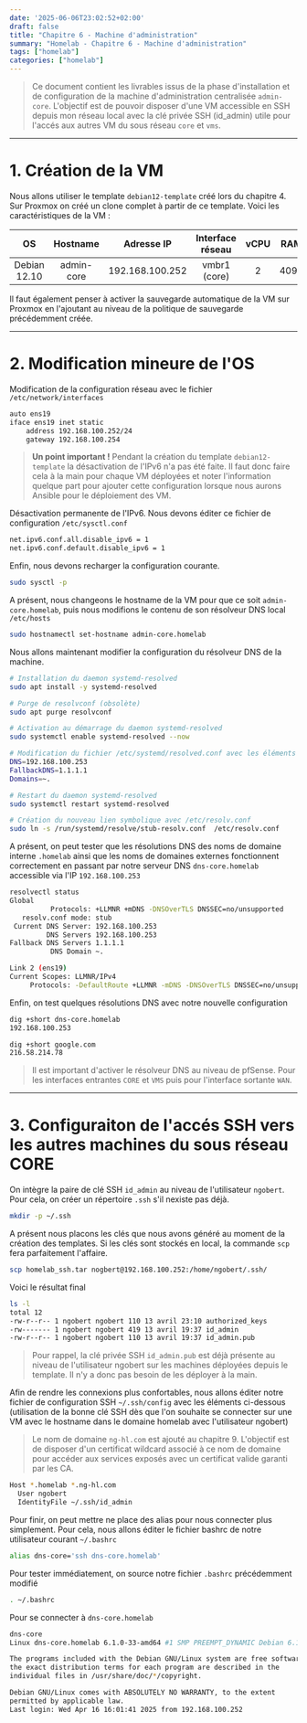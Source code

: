 ```yaml
---
date: '2025-06-06T23:02:52+02:00'
draft: false
title: "Chapitre 6 - Machine d'administration"
summary: "Homelab - Chapitre 6 - Machine d'administration"
tags: ["homelab"]
categories: ["homelab"]
---
```


> Ce document contient les livrables issus de la phase d'installation et de configuration de la machine d'administration centralisée `admin-core`. L'objectif est de pouvoir disposer d'une VM accessible en SSH depuis mon réseau local avec la clé privée SSH (id_admin) utile pour l'accés aux autres VM du sous réseau `core` et `vms`.

---

# 1. Création de la VM

Nous allons utiliser le template `debian12-template` créé lors du chapitre 4. Sur Proxmox on créé un clone complet à partir de ce template. Voici les caractéristiques de la VM :

| OS      | Hostname     | Adresse IP | Interface réseau | vCPU    | RAM   | Stockage
|:-:    |:-:    |:-:    |:-:    |:-:    |:-:    |:-:
| Debian 12.10     | admin-core      | 192.168.100.252    | vmbr1 (core)    | 2     | 4096   | 20Gio

Il faut également penser à activer la sauvegarde automatique de la VM sur Proxmox en l'ajoutant au niveau de la politique de sauvegarde précédemment créée.

---

# 2. Modification mineure de l'OS

Modification de la configuration réseau avec le fichier `/etc/network/interfaces`

```bash
auto ens19
iface ens19 inet static
    address 192.168.100.252/24
    gateway 192.168.100.254
```

> __Un point important !__ Pendant la création du template `debian12-template` la désactivation de l'IPv6 n'a pas été faite. Il faut donc faire cela à la main pour chaque VM déployées et noter l'information quelque part pour ajouter cette configuration lorsque nous aurons Ansible pour le déploiement des VM.

Désactivation permanente de l'IPv6. Nous devons éditer ce fichier de configuration `/etc/sysctl.conf`

```bash
net.ipv6.conf.all.disable_ipv6 = 1
net.ipv6.conf.default.disable_ipv6 = 1
```

Enfin, nous devons recharger la configuration courante.

```bash
sudo sysctl -p
```

A présent, nous changeons le hostname de la VM pour que ce soit `admin-core.homelab`, puis nous modifions le contenu de son résolveur DNS local `/etc/hosts`

```bash
sudo hostnamectl set-hostname admin-core.homelab
```

Nous allons maintenant modifier la configuration du résolveur DNS de la machine.

```bash
# Installation du daemon systemd-resolved
sudo apt install -y systemd-resolved

# Purge de resolvconf (obsolète)
sudo apt purge resolvconf

# Activation au démarrage du daemon systemd-resolved
sudo systemctl enable systemd-resolved --now

# Modification du fichier /etc/systemd/resolved.conf avec les éléments suivants
DNS=192.168.100.253
FallbackDNS=1.1.1.1
Domains=~.

# Restart du daemon systemd-resolved
sudo systemctl restart systemd-resolved

# Création du nouveau lien symbolique avec /etc/resolv.conf
sudo ln -s /run/systemd/resolve/stub-resolv.conf  /etc/resolv.conf
```

A présent, on peut tester que les résolutions DNS des noms de domaine interne `.homelab` ainsi que les noms de domaines externes fonctionnent correctement en passant par notre serveur DNS `dns-core.homelab` accessible via l'IP `192.168.100.253`

```bash
resolvectl status
Global
          Protocols: +LLMNR +mDNS -DNSOverTLS DNSSEC=no/unsupported
   resolv.conf mode: stub
 Current DNS Server: 192.168.100.253
         DNS Servers 192.168.100.253
Fallback DNS Servers 1.1.1.1
          DNS Domain ~.

Link 2 (ens19)
Current Scopes: LLMNR/IPv4
     Protocols: -DefaultRoute +LLMNR -mDNS -DNSOverTLS DNSSEC=no/unsupported
```

Enfin, on test quelques résolutions DNS avec notre nouvelle configuration

```bash
dig +short dns-core.homelab
192.168.100.253
```

```bash
dig +short google.com
216.58.214.78
```

> Il est important d'activer le résolveur DNS au niveau de pfSense. Pour les interfaces entrantes `CORE` et `VMS` puis pour l'interface sortante `WAN`.

---

# 3. Configuraiton de l'accés SSH vers les autres machines du sous réseau CORE

On intègre la paire de clé SSH `id_admin` au niveau de l'utilisateur `ngobert`. Pour cela, on créer un répertoire `.ssh` s'il nexiste pas déjà.

```bash
mkdir -p ~/.ssh 
```

A présent nous placons les clés que nous avons généré au moment de la création des templates. Si les clés sont stockés en local, la commande `scp` fera parfaitement l'affaire.

```bash
scp homelab_ssh.tar nogbert@192.168.100.252:/home/ngobert/.ssh/ 
```

Voici le résultat final

```bash
ls -l
total 12
-rw-r--r-- 1 ngobert ngobert 110 13 avril 23:10 authorized_keys
-rw------- 1 ngobert ngobert 419 13 avril 19:37 id_admin
-rw-r--r-- 1 ngobert ngobert 110 13 avril 19:37 id_admin.pub
```

> Pour rappel, la clé privée SSH `id_admin.pub` est déjà présente au niveau de l'utilisateur ngobert sur les machines déployées depuis le template. Il n'y a donc pas besoin de les déployer à la main.

Afin de rendre les connexions plus confortables, nous allons éditer notre fichier de configuration SSH `~/.ssh/config` avec les éléments ci-dessous (utilisation de la bonne clé SSH dès que l'on souhaite se connecter sur une VM avec le hostname dans le domaine homelab avec l'utilisateur ngobert)

> Le nom de domaine `ng-hl.com` est ajouté au chapitre 9. L'objectif est de disposer d'un certificat wildcard associé à ce nom de domaine pour accéder aux services exposés avec un certificat valide garanti par les CA.

```bash
Host *.homelab *.ng-hl.com
  User ngobert
  IdentityFile ~/.ssh/id_admin
```

Pour finir, on peut mettre ne place des alias pour nous connecter plus simplement. Pour cela, nous allons éditer le fichier bashrc de notre utilisateur courant `~/.bashrc`

```bash
alias dns-core='ssh dns-core.homelab'
```

Pour tester immédiatement, on source notre fichier `.bashrc` précédemment modifié

```bash
. ~/.bashrc
```

Pour se connecter à `dns-core.homelab`

```bash
dns-core
Linux dns-core.homelab 6.1.0-33-amd64 #1 SMP PREEMPT_DYNAMIC Debian 6.1.133-1 (2025-04-10) x86_64

The programs included with the Debian GNU/Linux system are free software;
the exact distribution terms for each program are described in the
individual files in /usr/share/doc/*/copyright.

Debian GNU/Linux comes with ABSOLUTELY NO WARRANTY, to the extent
permitted by applicable law.
Last login: Wed Apr 16 16:01:41 2025 from 192.168.100.252
```